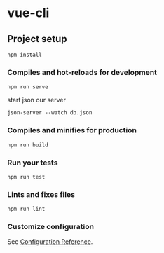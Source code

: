 # vue-cli

## Project setup
```
npm install
```

### Compiles and hot-reloads for development
```
npm run serve
```
start json our server
```
json-server --watch db.json
```

### Compiles and minifies for production
```
npm run build
```

### Run your tests
```
npm run test
```

### Lints and fixes files
```
npm run lint
```

### Customize configuration
See [Configuration Reference](https://cli.vuejs.org/config/).
